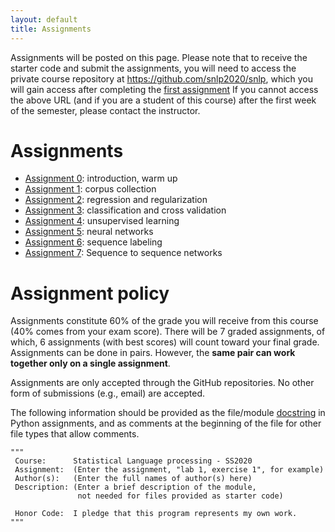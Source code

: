 ```yaml
---
layout: default
title: Assignments
---
```


Assignments will be posted on this page.
Please note that to receive the starter code
and submit the assignments,
you will need to access the private course repository
at <https://github.com/snlp2020/snlp>,
which you will gain access after completing
the [first assignment](https://snlp2020.github.io/a0/)
If you cannot access the above URL (and if you are a student of this course)
after the first week of the semester,
please contact the instructor.

# Assignments

- [Assignment 0](https://snlp2020.github.io/a0/): introduction, warm up
- [Assignment 1](https://snlp2020.github.io/a1/): corpus collection
- [Assignment 2](https://snlp2020.github.io/a2/): regression and regularization
- [Assignment 3](https://snlp2020.github.io/a3/): classification and cross validation
- [Assignment 4](https://snlp2020.github.io/a4/): unsupervised learning
- [Assignment 5](https://snlp2020.github.io/a5/): neural networks
- [Assignment 6](https://snlp2020.github.io/a6/): sequence labeling
- [Assignment 7](https://snlp2020.github.io/a6/): Sequence to sequence networks

# Assignment policy

Assignments constitute 60% of the grade you will receive from this
course (40% comes from your exam score).
There will be 7 graded assignments, of which,
6 assignments (with best scores) will count toward your final grade.
Assignments can be done in pairs.
However, the **same pair can work together only on a single assignment**.


Assignments are only accepted through the GitHub repositories.
No other form of submissions (e.g., email) are accepted.

The following information should be provided as the file/module
[docstring](https://www.python.org/dev/peps/pep-0257/)
in Python assignments, and as comments at the beginning of the file
for other file types that allow comments.

~~~{.python}
"""
 Course:      Statistical Language processing - SS2020
 Assignment:  (Enter the assignment, "lab 1, exercise 1", for example)
 Author(s):   (Enter the full names of author(s) here)
 Description: (Enter a brief description of the module,
               not needed for files provided as starter code)
 
 Honor Code:  I pledge that this program represents my own work.
"""
~~~
